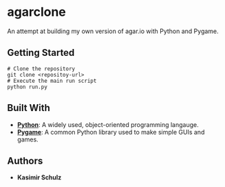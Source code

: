 # agarclone

An attempt at building my own version of agar.io with Python and Pygame.

## Getting Started

``` shell
# Clone the repository
git clone <repositoy-url>
# Execute the main run script
python run.py
```

## Built With

* [**Python**](https://www.python.org/): A widely used, object-oriented programming langauge.
* [**Pygame**](https://www.pygame.org/news): A common Python library used to make simple GUIs and games.

## Authors

* **Kasimir Schulz**
